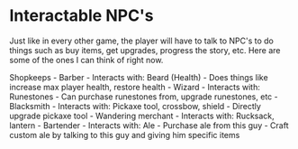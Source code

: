 # Interactable NPC's

Just like in every other game, the player will have to talk to NPC's to do things such as buy items, get upgrades, progress the story, etc. Here are some of the ones I can think of right now.

Shopkeeps
	- Barber
		- Interacts with: Beard (Health)
		- Does things like increase max player health, restore health
	- Wizard
		- Interacts with: Runestones
		- Can purchase runestones from, upgrade runestones, etc
	- Blacksmith
		- Interacts with: Pickaxe tool, crossbow, shield
		- Directly upgrade pickaxe tool
	- Wandering merchant
		- Interacts with: Rucksack, lantern
	- Bartender
		- Interacts with: Ale
		- Purchase ale from this guy
		- Craft custom ale by talking to this guy and giving him specific items
